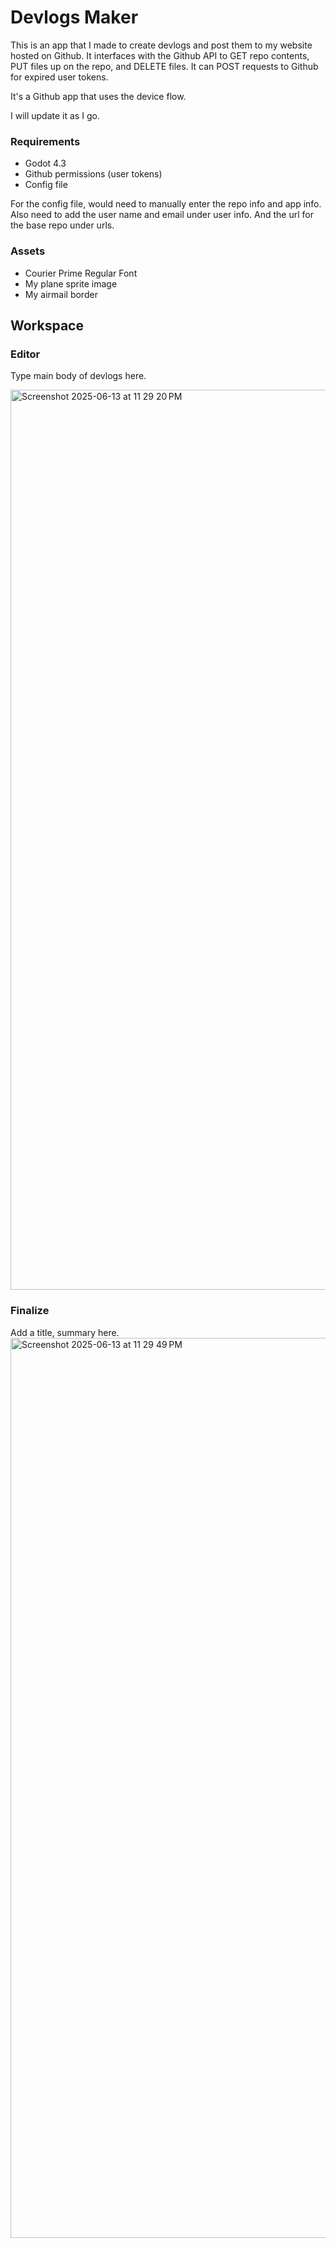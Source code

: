 # Devlogs Maker
This is an app that I made to create devlogs and post them to my website hosted on Github. 
It interfaces with the Github API to GET repo contents, PUT files up on the repo, and DELETE files. 
It can POST requests to Github for expired user tokens.

It's a Github app that uses the device flow.

I will update it as I go.

### Requirements
- Godot 4.3
- Github permissions (user tokens)
- Config file

For the config file, would need to manually enter the repo info and app info.
Also need to add the user name and email under user info.
And the url for the base repo under urls.

### Assets
- Courier Prime Regular Font
- My plane sprite image
- My airmail border

## Workspace

### Editor
Type main body of devlogs here.

<img width="1440" alt="Screenshot 2025-06-13 at 11 29 20 PM" src="https://github.com/user-attachments/assets/6e33a75f-6d4c-4914-8b5d-2898cfd807c8" />

### Finalize
Add a title, summary here.
<img width="1440" alt="Screenshot 2025-06-13 at 11 29 49 PM" src="https://github.com/user-attachments/assets/93f9f743-9cc6-4eb2-b832-a621a61b71da" />
